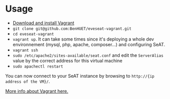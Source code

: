 # Usage

* [Download and install Vagrant](https://www.vagrantup.com/)
* `git clone git@github.com:BenHUET/eveseat-vagrant.git`
* `cd eveseat-vagrant`
* `vagrant up`. It can take some times since it's deploying a whole dev environnement (mysql, php, apache, composer...) and configuring SeAT.
* `vagrant ssh`
* `sudo /etc/apache2/sites-available/seat.conf` and edit the `ServerAlias` value by the correct address for this virtual machine
* `sudo apachectl restart`

You can now connect to your SeAT instance by browsing to `http://{ip address of the VM}/`.

[More info about Vagrant here.](https://www.vagrantup.com/docs/)